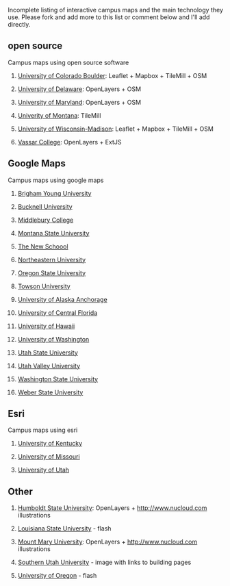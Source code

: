 Incomplete listing of interactive campus maps and the main technology they use. Please fork and add more to this list or comment below and I'll add directly.

## open source

Campus maps using open source software

1. [University of Colorado Boulder](http://www.colorado.edu/map/): Leaflet + Mapbox + TileMill + OSM

1. [University of Delaware](http://maps.rdms.udel.edu/map/index.php): OpenLayers + OSM

1. [University of Maryland](https://terpnav.umd.edu/map/): OpenLayers + OSM

1. [Univerity of Montana](http://map.umt.edu/): TileMill

1. [University of Wisconsin-Madison](http://map.wisc.edu/): Leaflet + Mapbox + TileMill + OSM

1. [Vassar College](http://info.vassar.edu/visit/maps/): OpenLayers + ExtJS

## Google Maps

Campus maps using google maps

1. [Brigham Young University](http://map.byu.edu/)

1. [Bucknell University](http://www.bucknell.edu/script/communication/map/)

1. [Middlebury College](http://www.middlebury.edu/about/campus/campusmap/interactive)

1. [Montana State University](http://www.montana.edu/campusmap/)

1. [The New Schoool](http://www.newschool.edu/about/campus-map/)

1. [Northeastern University](http://www.northeastern.edu/neuhome/about/maps.html)

1. [Oregon State University](http://oregonstate.edu/campusmap/)

1. [Towson University](http://www.towson.edu/main/maps/)

1. [University of Alaska Anchorage](http://www.uaa.alaska.edu/map/interactive.cfm)

1. [University of Central Florida](http://map.ucf.edu/)

1. [University of Hawaii](http://manoa.hawaii.edu/campusmap/)

1. [University of Washington](http://www.washington.edu/maps/)

1. [Utah State University](http://www.usu.edu/map/)

1. [Utah Valley University](http://www.uvu.edu/maps/orem.html)

1. [Washington State University](http://map.wsu.edu/)

1. [Weber State University](http://www.weber.edu/weberstatemap/)
 
## Esri

Campus maps using esri

1. [University of Kentucky](http://maps.uky.edu/campusmap/)

1. [University of Missouri](http://map.missouri.edu/) 

1. [University of Utah](http://www.map.utah.edu/)

## Other

1. [Humboldt State University](http://humboldt.edu/explore/): OpenLayers + http://www.nucloud.com illustrations

1. [Louisiana State University](http://campusmap.lsu.edu/map/framesetup.asp) - flash

1. [Mount Mary University](http://www.mtmary.edu/campuslife/getting-around-campus/campus-map.html): OpenLayers + http://www.nucloud.com illustrations

1. [Southern Utah University](http://www.suu.edu/campmap/campus.html) - image with links to building pages

1. [University of Oregon](http://map.uoregon.edu/) - flash
